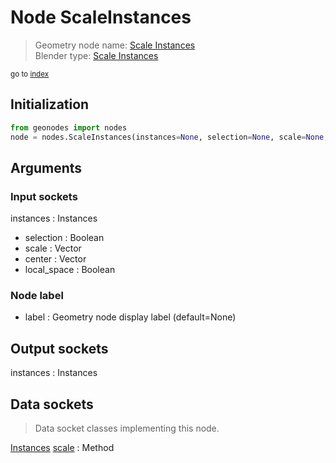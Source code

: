 
# Node ScaleInstances

> Geometry node name: [Scale Instances](https://docs.blender.org/manual/en/latest/modeling/geometry_nodes/material/scale_instances.html)<br>
  Blender type: [Scale Instances](https://docs.blender.org/api/current/bpy.types.GeometryNodeScaleInstances.html)
  
<sub>go to [index](/docs/index.md)</sub>

## Initialization

```python
from geonodes import nodes
node = nodes.ScaleInstances(instances=None, selection=None, scale=None, center=None, local_space=None, label=None)
```



## Arguments


### Input sockets

instances : Instances
- selection : Boolean
- scale : Vector
- center : Vector
- local_space : Boolean

### Node label

- label : Geometry node display label (default=None)

## Output sockets

instances : Instances

## Data sockets

> Data socket classes implementing this node.
  
[Instances](/docs/sockets/Instances.md) [scale](/docs/sockets/Instances.md#scale) : Method

